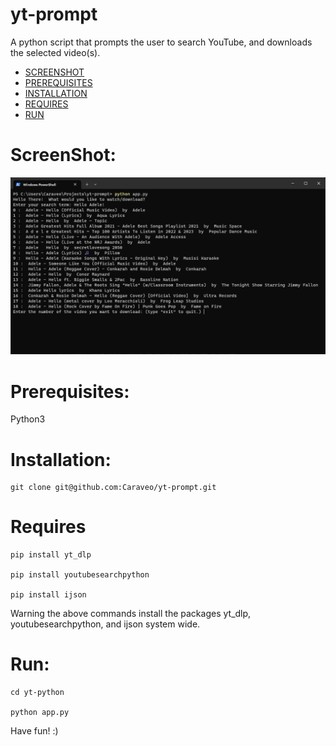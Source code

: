 # yt-prompt
A python script that prompts the user to search YouTube, and downloads the selected video(s).


- [SCREENSHOT](#ScreenShot)
- [PREREQUISITES](#Prerequisites)
- [INSTALLATION](#Installation)
- [REQUIRES](#Requires)
- [RUN](#Run)

# ScreenShot:
![yt-promt ScreenShot](/ScreenShot/screen.png?raw=true "yt-prompt Screen Shot")

# Prerequisites:
Python3

# Installation:

    git clone git@github.com:Caraveo/yt-prompt.git

# Requires

    pip install yt_dlp

    pip install youtubesearchpython

    pip install ijson

Warning the above commands install the packages yt_dlp, youtubesearchpython, and ijson system wide.

# Run: 

    cd yt-python

    python app.py


Have fun! :)